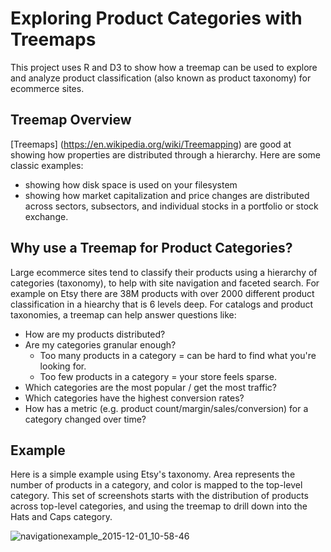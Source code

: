# Exploring Product Categories with Treemaps

This project uses R and D3 to show how a treemap can be used to explore and analyze product classification (also known as product taxonomy) for ecommerce sites. 

## Treemap Overview

[Treemaps] (https://en.wikipedia.org/wiki/Treemapping) are good at showing how properties are distributed through a hierarchy. Here are some classic examples: 
  - showing how disk space is used on your filesystem
  - showing how market capitalization and price changes are distributed across sectors, subsectors, and individual stocks in a portfolio or stock exchange.

## Why use a Treemap for Product Categories?

Large ecommerce sites tend to classify their products using a hierarchy of categories (taxonomy), to help with site navigation and faceted search. For example on Etsy there are 38M products with over 2000 different product classification in a hiearchy that is 6 levels deep. For catalogs and product taxonomies, a treemap can help answer questions like:  
 - How are my products distributed?
 - Are my categories granular enough?   
   - Too many products in a category = can be hard to find what you're looking for. 
   - Too few products in a category = your store feels sparse. 
 - Which categories are the most popular / get the most traffic? 
 - Which categories have the highest conversion rates? 
 - How has a metric (e.g. product count/margin/sales/conversion) for a category changed over time?  
 
## Example

Here is a simple example using Etsy's taxonomy. Area represents the number of products in a category, and color is mapped to the top-level category. This set of screenshots starts with the distribution of products across top-level categories, and using the treemap to drill down into the Hats and Caps category.  

![navigationexample_2015-12-01_10-58-46](https://cloud.githubusercontent.com/assets/7903188/11506160/f864daaa-981b-11e5-85bc-31d79ecd9541.png)
